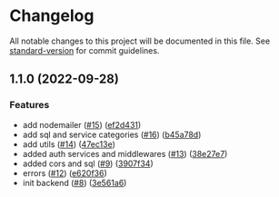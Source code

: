 # Changelog

All notable changes to this project will be documented in this file. See [standard-version](https://github.com/conventional-changelog/standard-version) for commit guidelines.

## 1.1.0 (2022-09-28)


### Features

* add nodemailer ([#15](https://github.com/SORAYARG/fever-clone-server/issues/15)) ([ef2d431](https://github.com/SORAYARG/fever-clone-server/commit/ef2d4314e0b7fc51accaac200216e41ac47e3bb8))
* add sql and service categories ([#16](https://github.com/SORAYARG/fever-clone-server/issues/16)) ([b45a78d](https://github.com/SORAYARG/fever-clone-server/commit/b45a78d220855617da43ae3c075dcd3ce82d6e33))
* add utils ([#14](https://github.com/SORAYARG/fever-clone-server/issues/14)) ([47ec13e](https://github.com/SORAYARG/fever-clone-server/commit/47ec13e37be224197ab69677de8fc78ea8f60db6))
* added auth services and middlewares ([#13](https://github.com/SORAYARG/fever-clone-server/issues/13)) ([38e27e7](https://github.com/SORAYARG/fever-clone-server/commit/38e27e75c7607ce4b907033767da327a0aa62036))
* added cors and sql ([#9](https://github.com/SORAYARG/fever-clone-server/issues/9)) ([3907f34](https://github.com/SORAYARG/fever-clone-server/commit/3907f34733d4e0f0ae1936cda650f512740459ea))
* errors ([#12](https://github.com/SORAYARG/fever-clone-server/issues/12)) ([e620f36](https://github.com/SORAYARG/fever-clone-server/commit/e620f3697eb3c13e7d982020e5c083744ca696ae))
* init backend ([#8](https://github.com/SORAYARG/fever-clone-server/issues/8)) ([3e561a6](https://github.com/SORAYARG/fever-clone-server/commit/3e561a640560c9a0d3504f6567a5673d0038d65b))
